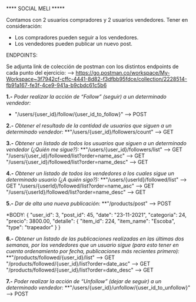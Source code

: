 **** SOCIAL MELI *****

Contamos con 2 usuarios compradores y 2 usuarios vendedores. 
Tener en consideración: 
* Los compradores pueden seguir a los vendedores. 
* Los vendedores pueden publicar un nuevo post. 

ENDPOINTS: 

Se adjunta link de colección de postman con los distintos endpoints de cada punto del ejercicio: 
--> https://go.postman.co/workspace/My-Workspace~3f7942cf-cffc-4441-8d82-f3dfbb95fdce/collection/2228514-fb91a167-fe3f-4ce9-941a-b9cbdc61c5b6

**1.-** *Poder realizar la acción de “Follow” (seguir) a un determinado vendedor:*
 * "/users/{user_id}/follow/{user_id_to_follow}" --> POST
 
**2.-** *Obtener el resultado de la cantidad de usuarios que siguen a un determinado vendedor:*
 **"/users/{user_id}/followers/count" --> GET

**3.-** *Obtener un listado de todos los usuarios que siguen a un determinado vendedor (¿Quién me sigue?):*
**"/users/{user_id}/followers/list" --> GET
"/users/{user_id}/followed/list?order=name_asc" --> GET
"/users/{user_id}/followed/list?order=name_desc" --> GET

**4.-** *Obtener un listado de todos los vendedores a los cuales sigue un determinado usuario (¿A quién sigo?):*
**"/users/{userId}/followed/list" --> GET
"/users/{userId}/followed/list?order=name_asc" --> GET
"/users/{userId}/followed/list?order=name_desc" --> GET

**5.-** *Dar de alta una nueva publicación:*
**"/products/post"  --> POST

*BODY: 
{
    "user_id": 3,
    "post_id": 45,
    "date": "23-11-2021",
    "categoria": 24,
    "precio": 3800.00, 
    "detalle": {
        "item_id": 224, 
        "item_name": "Escoba",
        "type": "trapeador"
    }
}

**6.-** *Obtener un listado de las publicaciones realizadas en las últimas dos semanas, por los vendedores que un usuario sigue (para esto tener en cuenta ordenamiento por fecha, publicaciones más recientes primero):*
**"/products/followed/{user_id}/list" --> GET
"/products/followed/{user_id}/list?order=date_asc" --> GET
"/products/followed/{user_id}/list?order=date_desc" --> GET

**7.-** *Poder realizar la acción de “Unfollow” (dejar de seguir) a un determinado vendedor:*
**"/users/{user_id}/unfollow/{user_id_to_unfollow}" --> POST


